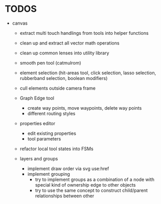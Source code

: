 # TODOS

* canvas
	* extract multi touch handlings from tools into helper functions
	* clean up and extract all vector math operations
	* clean up common lenses into utility library
	* smooth pen tool (catmulrom)

	* element selection (hit-areas tool, click selection, lasso selection, rubberband selection, boolean modifiers)
	* cull elements outside camera frame

	* Graph Edge tool 
		* create way points, move waypoints, delete way points
		* different routing styles

	* properties editor
		* edit existing properties
		* tool parameters

	* refactor local tool states into FSMs
	
	* layers and groups
		* implement draw order via svg use:href
		* implement grouping
			* try to implement groups as a combination of a node with special kind of ownership edge to other objects
			* try to use the same concept to construct child/parent relationships between other